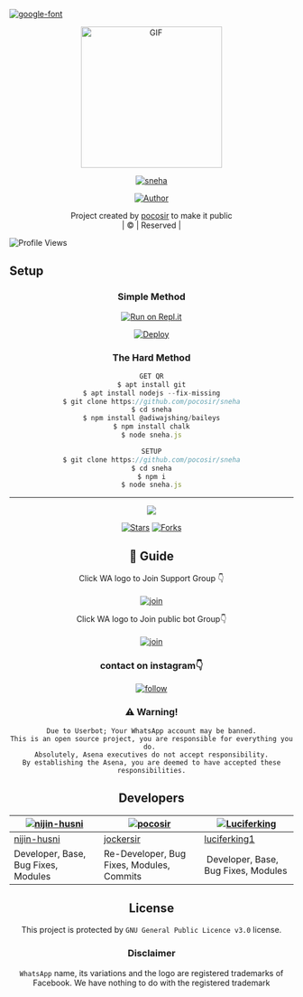 <a href="https://bit.ly/3koZRGY"><img src="https://telegra.ph/file/e57ac939dbc6f46ff357f.jpg" alt="google-font" border="0"></a>
<div align="center">
        <img src="IMG-20211229_075426.jpg" alt="GIF" width="250" height="250"/>
</p>

<a href="#"><img title="sneha" src="https://img.shields.io/badge/sneha-green?colorA=%23ff0000&colorB=%23017e40&style=for-the-badge"></a>
</p>
  <p align="center">
<a href="https://github.com/sneha"><img title="Author" src="https://img.shields.io/badge/Author-pocosir-/sneha?color=blue&style=for-the-badge&logo=whatsapp"></a>
</p>
</div>
<p align="center">
Project created by <a href="https://github.com/sneha">pocosir</a> to make it public
    <br>
       | © |
        Reserved |
    <br> 
</p>

![Profile Views](https://hits.seeyoufarm.com/api/count/incr/badge.svg?url=https://github.com/pocosir/sneha&title=poco_v2%20Views)

## Setup
<div align="center">

  ### Simple Method
 
[![Run on Repl.it](https://repl.it/badge/github/quiec/whatsAlfa)](https://replit.com/@Bensus/sneha)
  

[![Deploy](https://www.herokucdn.com/deploy/button.svg)](https://heroku.com/deploy?template=https://github.com/pocosir/sneha) 
 
### The Hard Method
```js
GET QR
$ apt install git
$ apt install nodejs --fix-missing
$ git clone https://github.com/pocosir/sneha
$ cd sneha
$ npm install @adiwajshing/baileys
$ npm install chalk
$ node sneha.js
```
      
```js
SETUP
$ git clone https://github.com/pocosir/sneha
$ cd sneha
$ npm i
$ node sneha.js
```

----

  <p align="center">
  <a href="httsp://github.com/pocosir/sneha">
    
<a href="https://github.com/farhan-dqz/followers">
<img src="https://img.shields.io/github/repo-size/farhan-dqz/Julie-Mwol?color=green&label=Repo%20total%20size&style=plastic">
<p align="center">
<a href="https://github.com/pocosir/followers"
<img title="Followers" src="https://img.shields.io/github/followers/pocosir?color=blue&style=flat-square"></a>
<a href="https://github.com/pocosir/sneha/stargazers/"><img title="Stars" src="https://img.shields.io/github/stars/pocosir/sneha?color=blue&style=flat-trangle"></a>
<a href="https://github.com/pocosir/sneha/network/members"><img title="Forks" src="https://img.shields.io/github/forks/pocosir/sneha?color=blue&style=flat-trangle"></a>
</p>

## 📢 Guide
Click WA logo to Join Support Group 👇
    <br>
<br>
  [![join](https://github.com/Alien-alfa/PublicBot/blob/main/wlogo.svg.png)](https://chat.whatsapp.com/ByRcM1oaFETCOOtlhGYsJn)
  <div align="center">


Click WA logo to Join public bot Group👇
    <br>
<br>
  [![join](https://github.com/Alien-alfa/PublicBot/blob/main/wlogo.svg.png)](https://chat.whatsapp.com/ByRcM1oaFETCOOtlhGYsJn)
  <div align="center">

  </div>



### contact on instagram👇

[![follow](https://i.ibb.co/zHdm4Hj/images-5-2.jpg)](https://instagram.com/athul_kochu_09871?utm_medium=copy_link)


### ⚠️ Warning! 
```
Due to Userbot; Your WhatsApp account may be banned.
This is an open source project, you are responsible for everything you do. 
Absolutely, Asena executives do not accept responsibility.
By establishing the Asena, you are deemed to have accepted these responsibilities.
```

## Developers
  <div align="center">
    
  [![nijin-husni](https://github.com/nijin-husni.png?size=100)](https://github.com/nijin-husni) | [![pocosir](https://github.com/pocosir.png?size=100)](https://github.com/AI-VIKI) | [![Luciferking](https://github.com/luciferking1.png?size=100)](https://github.com/luciferking1) 
----|----|----
[nijin-husni](https://github.com/nijin-husni) | [jockersir](https://github.com/jockersir) | [luciferking1](https://github.com/luciferking1) 
Developer, Base, Bug Fixes, Modules| Re-Developer, Bug Fixes, Modules, Commits |  Developer, Base, Bug Fixes, Modules
  </div>
    
    


## License
This project is protected by `GNU General Public Licence v3.0` license.

### Disclaimer
`WhatsApp` name, its variations and the logo are registered trademarks of Facebook. We have nothing to do with the registered trademark
